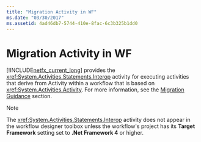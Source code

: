 ```yaml
---
title: "Migration Activity in WF"
ms.date: "03/30/2017"
ms.assetid: 4ad46db7-5744-410e-8fac-6c3b325b1dd0
---
```

# Migration Activity in WF
[!INCLUDE[netfx_current_long](../../../includes/netfx-current-long-md.md)] provides the <xref:System.Activities.Statements.Interop> activity for executing activities that derive from Activity within a workflow that is based on <xref:System.Activities.Activity>. For more information, see the [Migration Guidance](../../../docs/framework/windows-workflow-foundation/migration-guidance.md) section.  
  
> [!NOTE]
>  The <xref:System.Activities.Statements.Interop> activity does not appear in the workflow designer toolbox unless the workflow's project has its **Target Framework** setting set to **.Net Framework 4** or higher.
